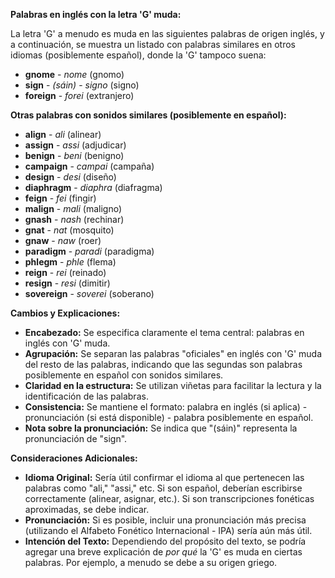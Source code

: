 
**Palabras en inglés con la letra 'G' muda:**

La letra 'G' a menudo es muda en las siguientes palabras de origen inglés, y a continuación, se muestra un listado con palabras similares en otros idiomas (posiblemente español), donde la 'G' tampoco suena:

*   **gnome** - *nome* (gnomo)
*   **sign** - *(sáin)* - *signo* (signo)
*   **foreign** - *forei* (extranjero)

**Otras palabras con sonidos similares (posiblemente en español):**

*   **align** - *ali* (alinear)
*   **assign** - *assi* (adjudicar)
*   **benign** - *beni* (benigno)
*   **campaign** - *campai* (campaña)
*   **design** - *desi* (diseño)
*   **diaphragm** - *diaphra* (diafragma)
*   **feign** - *fei* (fingir)
*   **malign** - *mali* (maligno)
*   **gnash** - *nash* (rechinar)
*   **gnat** - *nat* (mosquito)
*   **gnaw** - *naw* (roer)
*   **paradigm** - *paradi* (paradigma)
*   **phlegm** - *phle* (flema)
*   **reign** - *rei* (reinado)
*   **resign** - *resi* (dimitir)
*   **sovereign** - *soverei* (soberano)

**Cambios y Explicaciones:**

*   **Encabezado:** Se especifica claramente el tema central: palabras en inglés con 'G' muda.
*   **Agrupación:** Se separan las palabras "oficiales" en inglés con 'G' muda del resto de las palabras, indicando que las segundas son palabras posiblemente en español con sonidos similares.
*   **Claridad en la estructura:** Se utilizan viñetas para facilitar la lectura y la identificación de las palabras.
*   **Consistencia:** Se mantiene el formato: palabra en inglés (si aplica) - pronunciación (si está disponible) - palabra posiblemente en español.
*   **Nota sobre la pronunciación:** Se indica que "(sáin)" representa la pronunciación de "sign".

**Consideraciones Adicionales:**

*   **Idioma Original:** Sería útil confirmar el idioma al que pertenecen las palabras como "ali," "assi," etc.  Si son español,  deberían escribirse correctamente (alinear, asignar, etc.).  Si son transcripciones fonéticas aproximadas, se debe indicar.
*   **Pronunciación:** Si es posible, incluir una pronunciación más precisa (utilizando el Alfabeto Fonético Internacional - IPA) sería aún más útil.
*   **Intención del Texto:** Dependiendo del propósito del texto, se podría agregar una breve explicación de *por qué* la 'G' es muda en ciertas palabras. Por ejemplo, a menudo se debe a su origen griego.

